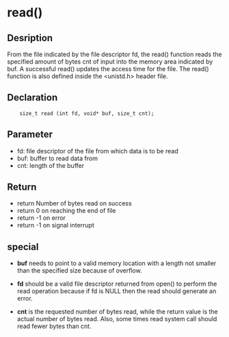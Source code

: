 # read()

## Desription 
From the file indicated by the file descriptor fd, the read() function reads the specified amount of bytes cnt of input into the memory area indicated by buf. A successful read() updates the access time for the file. The read() function is also defined inside the <unistd.h> header file.

## Declaration 
```
    size_t read (int fd, void* buf, size_t cnt);
```

## Parameter
- fd: file descriptor of the file from which data is to be read
- buf: buffer to read data from
- cnt: length of the buffer

## Return
- return Number of bytes read on success
- return 0 on reaching the end of file
- return -1 on error
- return -1 on signal interrupt

## special 
- **buf** needs to point to a valid memory location with a length not smaller than the specified size because of overflow.

- **fd** should be a valid file descriptor returned from open() to perform the read operation because if fd is NULL then the read should generate an error.

- **cnt** is the requested number of bytes read, while the return value is the actual number of bytes read. Also, some times read system call should read fewer bytes than cnt.